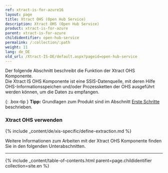 ```yaml
---
ref: xtract-is-for-azure16
layout: page
title: Xtract OHS (Open Hub Service)
description: Xtract OHS (Open Hub Service)
product: xtract-is-for-azure
parent: xtract-is-for-azure
childidentifier: open-hub-service
permalink: /:collection/:path
weight: 11
lang: de_DE
old_url: /Xtract-IS-DE/default.aspx?pageid=open-hub-service
---
```

Der folgende Abschnitt beschreibt die Funktion der Xtract OHS Komponente.<br>
Die Xtract IS OHS Komponente ist eine SSIS-Datenquelle, mit deren Hilfe OHS-Informationsspeichen und/oder Prozessketten der OHS ausgeführt werden können, um die Daten zu empfangen.

{: .box-tip }
**Tipp:** Grundlagen zum Produkt sind im Abschnitt [Erste Schritte](./erste-schritte) beschrieben.<br>

### Xtract OHS verwenden
{% include _content/de/xis-specific/define-extraction.md %}

Weitere Informationen zum Arbeiten mit der Xtract OHS Komponente finden Sie in den folgenden Unterabschnitten.

---

{% include _content/table-of-contents.html parent=page.childidentifier collection=site.en %}